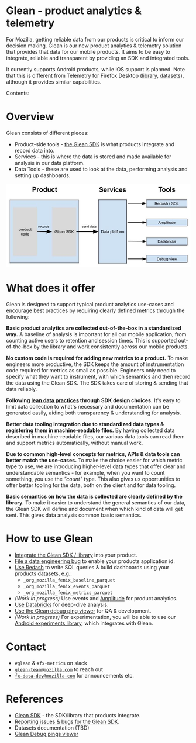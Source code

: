 # Glean - product analytics & telemetry

For Mozilla, getting reliable data from our products is critical to inform our decision making. Glean is our new product analytics & telemetry solution that provides that data for our mobile products.
It aims to be easy to integrate, reliable and transparent by providing an SDK and integrated tools.

It currently supports Android products, while iOS support is planned.
Note that this is different from Telemetry for Firefox Desktop ([library](https://firefox-source-docs.mozilla.org/toolkit/components/telemetry/telemetry/index.html), [datasets](choosing_a_dataset.md)), although it provides similar capabilities.

Contents:

<!-- toc -->

# Overview

Glean consists of different pieces:

*   Product-side tools - [the Glean SDK](https://github.com/mozilla-mobile/android-components/blob/master/components/service/glean/README.md) is what products integrate and record data into.
*   Services - this is where the data is stored and made available for analysis in our data platform.
*   Data Tools - these are used to look at the data, performing analysis and setting up dashboards.

![drawing](../assets/Glean_overview.jpg)

# What does it offer

Glean is designed to support typical product analytics use-cases and encourage best practices by requiring clearly defined metrics through the following:

**Basic product analytics are collected out-of-the-box in a standardized way.**
A baseline of analysis is important for all our mobile application, from counting active users to retention and session times. This is supported out-of-the-box by the library and work consistently across our mobile products.

**No custom code is required for adding new metrics to a product.**
To make engineers more productive, the SDK keeps the amount of instrumentation code required for metrics as small as possible. Engineers only need to specify what they want to instrument, with which semantics and then record the data using the Glean SDK. The SDK takes care of storing & sending that data reliably.

**Following [lean data practices](https://leandatapractices.com/) through SDK design choices.**
It's easy to limit data collection to what's necessary and documentation can be generated easily, aiding both transparency & understanding for analysis.

**Better data tooling integration due to standardized data types & registering them in machine-readable files.**
By having collected data described in machine-readable files, our various data tools can read them and support metrics automatically, without manual work.

**Due to common high-level concepts for metrics, APIs & data tools can better match the use-cases.**
To make the choice easier for which metric type to use, we are introducing higher-level data types that offer clear and understandable semantics - for example, when you want to count something, you use the _"count"_ type. This also gives us opportunities to offer better tooling for the data, both on the client and for data tooling.

**Basic semantics on how the data is collected are clearly defined by the library.**
To make it easier to understand the general semantics of our data, the Glean SDK will define and document when which kind of data will get sent. This gives data analysis common basic semantics.

# How to use Glean

*   [Integrate the Glean SDK / library](https://github.com/mozilla-mobile/android-components/blob/master/components/service/glean/README.md) into your product.
*   [File a data engineering bug](https://bugzilla.mozilla.org/enter_bug.cgi?product=Data%20Platform%20and%20Tools&component=General&short_desc=Glean:%20Enable%20application%20id%20org.mozilla.myProduct) to enable your products application id.
*   [Use Redash](https://sql.telemetry.mozilla.org/) to write SQL queries & build dashboards using your products datasets, e.g.:
    *   `_org_mozilla_fenix_baseline_parquet`
    *   `_org_mozilla_fenix_events_parquet`
    *   `_org_mozilla_fenix_metrics_parquet`
*   _(Work in progress)_ Use events and [Amplitude](https://sso.mozilla.com/amplitude) for product analytics.
*   [Use Databricks](https://sso.mozilla.com/databricks) for deep-dive analysis.
*   [Use the Glean debug ping viewer](https://debug-ping-preview.firebaseapp.com/https://docs.google.com/document/d/1LdXgXxOTDQQqD7_yGYj9TE80JQ3Wq2nx5vrgn7oDqt8/) for QA & development.
*   _(Work in progress)_ For experimentation, you will be able to use our [Android experiments library](https://github.com/mozilla-mobile/android-components/blob/master/components/service/experiments/README.md), which integrates with Glean.

# Contact

*   `#glean` & `#fx-metrics` on slack
*   [`glean-team@mozilla.com`](mailto:glean-team@mozilla.com) to reach out
*   [`fx-data-dev@mozilla.com`](mailto:fx-data-dev@mozilla.com) for announcements etc.

# References

*   [Glean SDK](https://github.com/mozilla-mobile/android-components/blob/master/components/service/glean/) - the SDK/library that products integrate.
*   [Reporting issues & bugs for the Glean SDK](https://bugzilla.mozilla.org/enter_bug.cgi?product=Data%20Platform%20and%20Tools&component=Glean%3A%20SDK).
*   Datasets documentation (TBD)
*   [Glean Debug pings viewer](https://debug-ping-preview.firebaseapp.com/)
